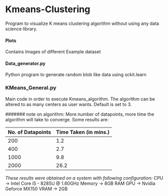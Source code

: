 # Kmeans-Clustering

Program to visualize K means clustering algorithm without using any data science library.

#### Plots 
Contains Images of different Example dataset

#### Data_generator.py
Python program to generate random blob like data using sckit.learn

### KMeans_General.py
Main code in order to execute Kmeans_algorithm.
The algorithm can be altered to as many centers as user wants. Default is set to 3.

####### note on algorithm:
More number of datapoints, more time the algorithm will take to converge. Some results are:

No. of Datapoints | Time Taken (in mins.)
------------------|-----------------------
200 | 1.2
400 | 2.7
1000 | 9.8
2000 | 26.2

*These results were obtained on a system with following configuration:*
CPU    -> Intel Core i5 - 8285U @ 1.60GHz
Memory -> 8GB RAM
GPU    -> Nvidia Geforce MX150
VRAM   -> 2GB 
